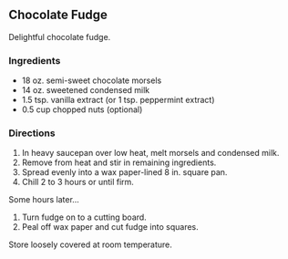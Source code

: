 ## Chocolate Fudge

Delightful chocolate fudge.

### Ingredients

  * 18 oz. semi-sweet chocolate morsels
  * 14 oz. sweetened condensed milk
  * 1.5 tsp. vanilla extract (or 1 tsp. peppermint extract)
  * 0.5 cup chopped nuts (optional)

### Directions

  1. In heavy saucepan over low heat, melt morsels and 
     condensed milk.
  2. Remove from heat and stir in remaining ingredients.
  3. Spread evenly into a wax paper-lined 8 in. square pan.
  4. Chill 2 to 3 hours or until firm.

Some hours later...

  1. Turn fudge on to a cutting board.
  2. Peal off wax paper and cut fudge into squares.

Store loosely covered at room temperature.
